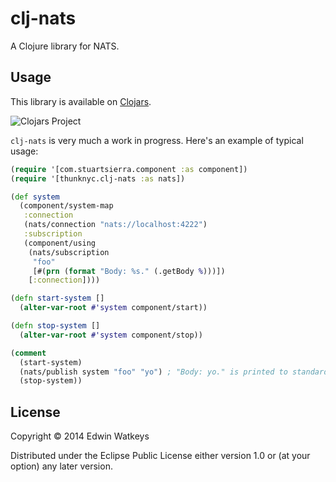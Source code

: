 # clj-nats

A Clojure library for NATS.

## Usage

This library is available on [Clojars](https://clojars.org/thunknyc.clj-nats).

![Clojars Project](http://clojars.org/thunknyc.clj-nats/latest-version.svg)

`clj-nats` is very much a work in progress. Here's an example of typical usage:

```clj
(require '[com.stuartsierra.component :as component])
(require '[thunknyc.clj-nats :as nats])

(def system
  (component/system-map
   :connection
   (nats/connection "nats://localhost:4222")
   :subscription
   (component/using
    (nats/subscription
     "foo"
     [#(prn (format "Body: %s." (.getBody %)))])
    [:connection])))

(defn start-system []
  (alter-var-root #'system component/start))

(defn stop-system []
  (alter-var-root #'system component/stop))

(comment
  (start-system)
  (nats/publish system "foo" "yo") ; "Body: yo." is printed to standard out.
  (stop-system))
```

## License

Copyright © 2014 Edwin Watkeys

Distributed under the Eclipse Public License either version 1.0 or (at
your option) any later version.
